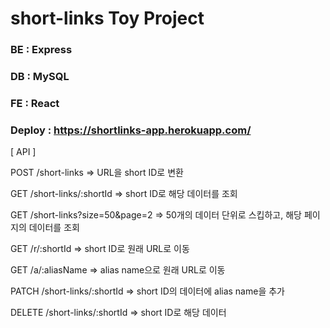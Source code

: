 # short-links Toy Project

### BE : Express
### DB : MySQL
### FE : React
### Deploy : https://shortlinks-app.herokuapp.com/


[ API ] 

POST  /short-links                => URL을 short ID로 변환 

GET   /short-links/:shortId       => short ID로 해당 데이터를 조회

GET   /short-links?size=50&page=2 => 50개의 데이터 단위로 스킵하고, 해당 페이지의 데이터를 조회

GET   /r/:shortId                 => short ID로 원래 URL로 이동

GET   /a/:aliasName               => alias name으로 원래 URL로 이동

PATCH /short-links/:shortId       => short ID의 데이터에 alias name을 추가

DELETE /short-links/:shortId      => short ID로 해당 데이터 
